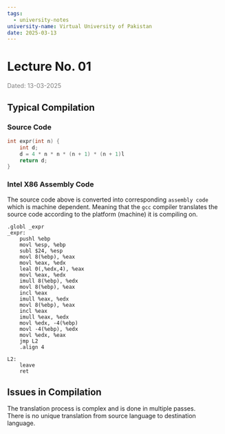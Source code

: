 ```yaml
---
tags:
  - university-notes
university-name: Virtual University of Pakistan
date: 2025-03-13
---
```


# Lecture No. 01

<span style="color: gray;">Dated: 13-03-2025</span>

## Typical Compilation

### Source Code

```cpp
int expr(int n) {
	int d;
	d = 4 * n * n * (n + 1) * (n + 1)l
	return d;
}
```

### Intel X86 Assembly Code

The source code above is converted into corresponding `assembly code` which is machine dependent. Meaning that the `gcc` compiler translates the source code according to the platform (machine) it is compiling on.

```x86asm
.globl _expr
_expr:
    pushl %ebp
    movl %esp, %ebp
    subl $24, %esp
    movl 8(%ebp), %eax
    movl %eax, %edx
    leal 0(,%edx,4), %eax
    movl %eax, %edx
    imull 8(%ebp), %edx
    movl 8(%ebp), %eax
    incl %eax
    imull %eax, %edx
    movl 8(%ebp), %eax
    incl %eax
    imull %eax, %edx
    movl %edx, -4(%ebp)
    movl -4(%ebp), %edx
    movl %edx, %eax
    jmp L2
    .align 4

L2:
    leave
    ret
```

## Issues in Compilation

The translation process is complex and is done in multiple passes.  
There is no unique translation from source language to destination language.